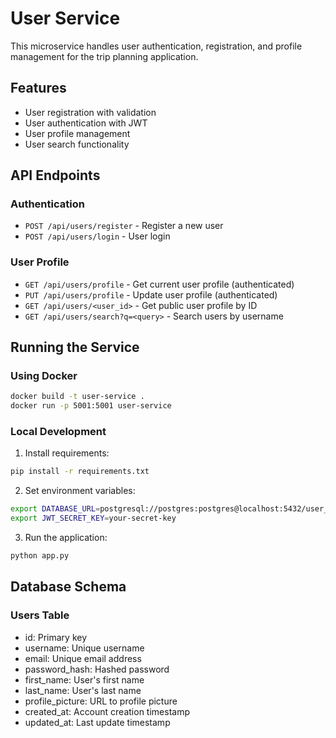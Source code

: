 # User Service

This microservice handles user authentication, registration, and profile management for the trip planning application.

## Features

- User registration with validation
- User authentication with JWT
- User profile management
- User search functionality

## API Endpoints

### Authentication

- `POST /api/users/register` - Register a new user
- `POST /api/users/login` - User login

### User Profile

- `GET /api/users/profile` - Get current user profile (authenticated)
- `PUT /api/users/profile` - Update user profile (authenticated)
- `GET /api/users/<user_id>` - Get public user profile by ID
- `GET /api/users/search?q=<query>` - Search users by username

## Running the Service

### Using Docker

```bash
docker build -t user-service .
docker run -p 5001:5001 user-service
```

### Local Development

1. Install requirements:
```bash
pip install -r requirements.txt
```

2. Set environment variables:
```bash
export DATABASE_URL=postgresql://postgres:postgres@localhost:5432/user_db
export JWT_SECRET_KEY=your-secret-key
```

3. Run the application:
```bash
python app.py
```

## Database Schema

### Users Table

- id: Primary key
- username: Unique username
- email: Unique email address
- password_hash: Hashed password
- first_name: User's first name
- last_name: User's last name
- profile_picture: URL to profile picture
- created_at: Account creation timestamp
- updated_at: Last update timestamp
